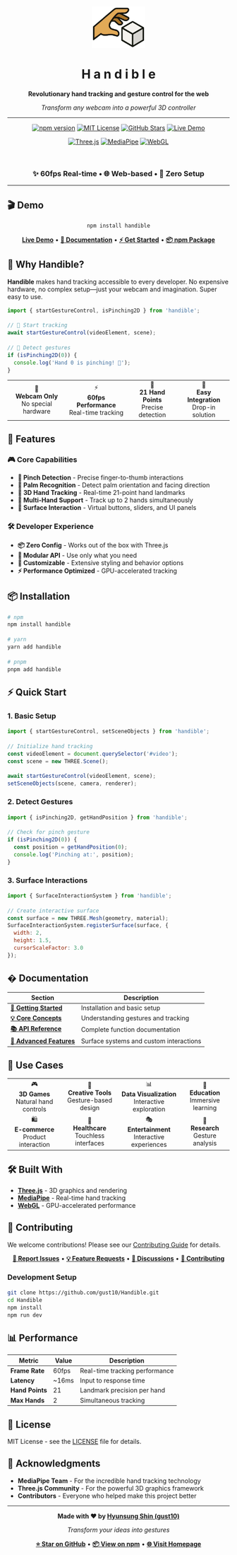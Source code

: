 
<div align="center">
  <img src="./assets/logo.png" alt="Handible Logo" width="120"/>
  
  # H a n d i b l e
  
  **Revolutionary hand tracking and gesture control for the web**
  
  *Transform any webcam into a powerful 3D controller*
  
  ---
  
  [![npm version](https://img.shields.io/npm/v/handible.svg?style=for-the-badge&logo=npm&color=ff6b6b)](https://www.npmjs.com/package/handible)
  [![MIT License](https://img.shields.io/badge/license-MIT-green.svg?style=for-the-badge)](./LICENSE)
  [![GitHub Stars](https://img.shields.io/github/stars/gust10/Handible.svg?style=for-the-badge&logo=github&color=4ecdc4)](https://github.com/gust10/Handible)
  [![Live Demo](https://img.shields.io/badge/🚀-Live%20Demo-purple.svg?style=for-the-badge)](handible.vercel.app)
  
  [![Three.js](https://img.shields.io/badge/Three.js-000000?style=for-the-badge&logo=three.js&logoColor=white)](https://threejs.org/)
  [![MediaPipe](https://img.shields.io/badge/MediaPipe-4285F4?style=for-the-badge&logo=google&logoColor=white)](https://mediapipe.dev/)
  [![WebGL](https://img.shields.io/badge/WebGL-990000?style=for-the-badge&logo=webgl&logoColor=white)](https://www.khronos.org/webgl/)
  
</div>

<br/>

<div align="center">
  
  ### ✨ **60fps Real-time** • 🌐 **Web-based** • 🚀 **Zero Setup**
  
</div>

---

## 🎬 Demo

<div align="center">
  
  ```bash
  npm install handible
  ```
  
  **[Live Demo](https://handible.vercel.app)** • **[📖 Documentation](https://gust10.github.io/Handible/)** • **[⚡ Get Started](https://gust10.github.io/Handible/docs/getting-started)** • **[📦 npm Package](https://www.npmjs.com/package/handible)**
  
</div>

<!-- 
TODO: Add demo GIF/video here
![Handible Demo](https://via.placeholder.com/800x400/4ecdc4/ffffff?text=Handible+Demo)
-->

## 🌟 Why Handible?

**Handible** makes hand tracking accessible to every developer. No expensive hardware, no complex setup—just your webcam and imagination. Super easy to use.

```javascript
import { startGestureControl, isPinching2D } from 'handible';

// 🚀 Start tracking
await startGestureControl(videoElement, scene);

// 🎯 Detect gestures  
if (isPinching2D(0)) {
  console.log('Hand 0 is pinching! 🤏');
}
```

<div align="center">
  <table>
    <tr>
      <td align="center">🎥<br/><b>Webcam Only</b><br/>No special hardware</td>
      <td align="center">⚡<br/><b>60fps Performance</b><br/>Real-time tracking</td>
      <td align="center">🎯<br/><b>21 Hand Points</b><br/>Precise detection</td>
      <td align="center">🔧<br/><b>Easy Integration</b><br/>Drop-in solution</td>
    </tr>
  </table>
</div>

## 🚀 Features

### 🎮 **Core Capabilities**
- **🤏 Pinch Detection** - Precise finger-to-thumb interactions
- **👋 Palm Recognition** - Detect palm orientation and facing direction  
- **📍 3D Hand Tracking** - Real-time 21-point hand landmarks
- **🎯 Multi-Hand Support** - Track up to 2 hands simultaneously
- **🎨 Surface Interaction** - Virtual buttons, sliders, and UI panels

### 🛠️ **Developer Experience**
- **📦 Zero Config** - Works out of the box with Three.js
- **🔧 Modular API** - Use only what you need
- **🎨 Customizable** - Extensive styling and behavior options
- **⚡ Performance Optimized** - GPU-accelerated tracking

## 📦 Installation

```bash
# npm
npm install handible

# yarn  
yarn add handible

# pnpm
pnpm add handible
```

## ⚡ Quick Start

### 1. **Basic Setup**
```javascript
import { startGestureControl, setSceneObjects } from 'handible';

// Initialize hand tracking
const videoElement = document.querySelector('#video');
const scene = new THREE.Scene();

await startGestureControl(videoElement, scene);
setSceneObjects(scene, camera, renderer);
```

### 2. **Detect Gestures**
```javascript
import { isPinching2D, getHandPosition } from 'handible';

// Check for pinch gesture
if (isPinching2D(0)) {
  const position = getHandPosition(0);
  console.log('Pinching at:', position);
}
```

### 3. **Surface Interactions**
```javascript
import { SurfaceInteractionSystem } from 'handible';

// Create interactive surface
const surface = new THREE.Mesh(geometry, material);
SurfaceInteractionSystem.registerSurface(surface, {
  width: 2,
  height: 1.5,
  cursorScaleFactor: 3.0
});
```

## � Documentation

| Section | Description |
|---------|-------------|
| **[🚀 Getting Started](https://gust10.github.io/Handible/docs/getting-started)** | Installation and basic setup |
| **[💡 Core Concepts](https://gust10.github.io/Handible/docs/core-concepts)** | Understanding gestures and tracking |
| **[📚 API Reference](https://gust10.github.io/Handible/docs/api-reference)** | Complete function documentation |
| **[🎯 Advanced Features](https://gust10.github.io/Handible/docs/advanced-features)** | Surface systems and custom interactions |

## 🎯 Use Cases

<div align="center">
  <table>
    <tr>
      <td align="center">🎮<br/><b>3D Games</b><br/>Natural hand controls</td>
      <td align="center">🎨<br/><b>Creative Tools</b><br/>Gesture-based design</td>
      <td align="center">📊<br/><b>Data Visualization</b><br/>Interactive exploration</td>
      <td align="center">🏫<br/><b>Education</b><br/>Immersive learning</td>
    </tr>
    <tr>
      <td align="center">🛍️<br/><b>E-commerce</b><br/>Product interaction</td>
      <td align="center">🏥<br/><b>Healthcare</b><br/>Touchless interfaces</td>
      <td align="center">🎭<br/><b>Entertainment</b><br/>Interactive experiences</td>
      <td align="center">🔬<br/><b>Research</b><br/>Gesture analysis</td>
    </tr>
  </table>
</div>

## 🛠️ Built With

- **[Three.js](https://threejs.org/)** - 3D graphics and rendering
- **[MediaPipe](https://mediapipe.dev/)** - Real-time hand tracking
- **[WebGL](https://www.khronos.org/webgl/)** - GPU-accelerated performance

## 🤝 Contributing

We welcome contributions! Please see our [Contributing Guide](./CONTRIBUTING.md) for details.

<div align="center">
  
  **[🐛 Report Issues](https://github.com/gust10/Handible/issues)** • **[💡 Feature Requests](https://github.com/gust10/Handible/issues/new?template=feature_request.md)** • **[💬 Discussions](https://github.com/gust10/Handible/discussions)** • **[🔧 Contributing](./CONTRIBUTING.md)**
  
</div>

### Development Setup
```bash
git clone https://github.com/gust10/Handible.git
cd Handible
npm install
npm run dev
```

## 📊 Performance

| Metric | Value | Description |
|--------|-------|-------------|
| **Frame Rate** | 60fps | Real-time tracking performance |
| **Latency** | ~16ms | Input to response time |
| **Hand Points** | 21 | Landmark precision per hand |
| **Max Hands** | 2 | Simultaneous tracking |

## 📄 License

MIT License - see the [LICENSE](./LICENSE) file for details.

## 🙏 Acknowledgments

- **MediaPipe Team** - For the incredible hand tracking technology
- **Three.js Community** - For the powerful 3D graphics framework  
- **Contributors** - Everyone who helped make this project better

---

<div align="center">
  
  **Made with ❤️ by [Hyunsung Shin (gust10)](https://github.com/gust10)**
  
  *Transform your ideas into gestures*
  
  **[⭐ Star on GitHub](https://github.com/gust10/Handible)** • **[📦 View on npm](https://www.npmjs.com/package/handible)** • **[🌐 Visit Homepage](https://gust10.github.io/Handible/)**
  
</div>

